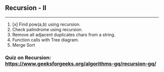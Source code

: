 ##                       Recursion - II
----------------------------------------------------------------
1. [x] Find pow(a,b) using recursion.
2. Check palindrome using recursion.
3. Remove all adjacent duplicates chars from a string.
4. Function calls with Tree diagram.
5. Merge Sort



### Quiz on Recursion: https://www.geeksforgeeks.org/algorithms-gq/recursion-gq/

